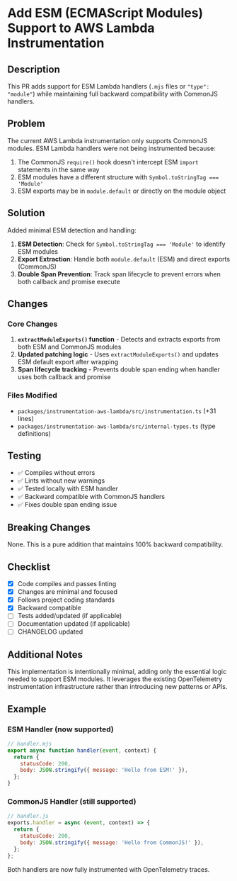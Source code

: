 # Add ESM (ECMAScript Modules) Support to AWS Lambda Instrumentation

## Description

This PR adds support for ESM Lambda handlers (`.mjs` files or `"type": "module"`) while maintaining full backward compatibility with CommonJS handlers.

## Problem

The current AWS Lambda instrumentation only supports CommonJS modules. ESM Lambda handlers were not being instrumented because:

1. The CommonJS `require()` hook doesn't intercept ESM `import` statements in the same way
2. ESM modules have a different structure with `Symbol.toStringTag === 'Module'`
3. ESM exports may be in `module.default` or directly on the module object

## Solution

Added minimal ESM detection and handling:

1. **ESM Detection**: Check for `Symbol.toStringTag === 'Module'` to identify ESM modules
2. **Export Extraction**: Handle both `module.default` (ESM) and direct exports (CommonJS)
3. **Double Span Prevention**: Track span lifecycle to prevent errors when both callback and promise execute

## Changes

### Core Changes

1. **`extractModuleExports()` function** - Detects and extracts exports from both ESM and CommonJS modules
2. **Updated patching logic** - Uses `extractModuleExports()` and updates ESM default export after wrapping
3. **Span lifecycle tracking** - Prevents double span ending when handler uses both callback and promise

### Files Modified

- `packages/instrumentation-aws-lambda/src/instrumentation.ts` (+31 lines)
- `packages/instrumentation-aws-lambda/src/internal-types.ts` (type definitions)

## Testing

- ✅ Compiles without errors
- ✅ Lints without new warnings
- ✅ Tested locally with ESM handler
- ✅ Backward compatible with CommonJS handlers
- ✅ Fixes double span ending issue

## Breaking Changes

None. This is a pure addition that maintains 100% backward compatibility.

## Checklist

- [x] Code compiles and passes linting
- [x] Changes are minimal and focused
- [x] Follows project coding standards
- [x] Backward compatible
- [ ] Tests added/updated (if applicable)
- [ ] Documentation updated (if applicable)
- [ ] CHANGELOG updated

## Additional Notes

This implementation is intentionally minimal, adding only the essential logic needed to support ESM modules. It leverages the existing OpenTelemetry instrumentation infrastructure rather than introducing new patterns or APIs.

## Example

### ESM Handler (now supported)

```javascript
// handler.mjs
export async function handler(event, context) {
  return {
    statusCode: 200,
    body: JSON.stringify({ message: 'Hello from ESM!' }),
  };
}
```

### CommonJS Handler (still supported)

```javascript
// handler.js
exports.handler = async (event, context) => {
  return {
    statusCode: 200,
    body: JSON.stringify({ message: 'Hello from CommonJS!' }),
  };
};
```

Both handlers are now fully instrumented with OpenTelemetry traces.
